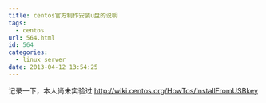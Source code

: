 ```yaml
---
title: centos官方制作安装u盘的说明
tags:
  - centos
url: 564.html
id: 564
categories:
  - linux server
date: 2013-04-12 13:54:25
---
```


记录一下，本人尚未实验过 http://wiki.centos.org/HowTos/InstallFromUSBkey